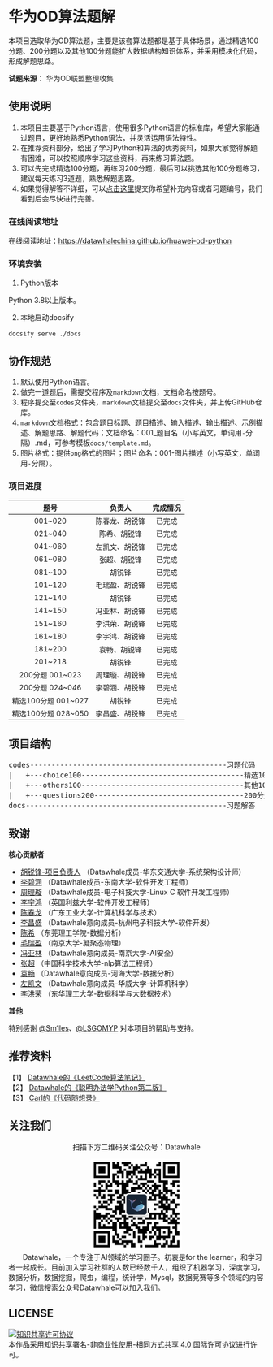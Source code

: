 # 华为OD算法题解

本项目选取华为OD算法题，主要是该套算法题都是基于具体场景，通过精选100分题、200分题以及其他100分题能扩大数据结构知识体系，并采用模块化代码，形成解题思路。

**试题来源：** 华为OD联盟整理收集

## 使用说明

1. 本项目主要基于Python语言，使用很多Python语言的标准库，希望大家能通过题目，更好地熟悉Python语法，并灵活运用语法特性。
2. 在推荐资料部分，给出了学习Python和算法的优秀资料，如果大家觉得解题有困难，可以按照顺序学习这些资料，再来练习算法题。
3. 可以先完成精选100分题，再练习200分题，最后可以挑选其他100分题练习，建议每天练习3道题，熟悉解题思路。
4. 如果觉得解答不详细，可以[点击这里](https://github.com/datawhalechina/huawei-od-python/issues)提交你希望补充内容或者习题编号，我们看到后会尽快进行完善。

### 在线阅读地址

在线阅读地址：https://datawhalechina.github.io/huawei-od-python

### 环境安装

1. Python版本

Python 3.8以上版本。

2. 本地启动docsify
```shell
docsify serve ./docs
```

## 协作规范

1. 默认使用Python语言。
2. 做完一道题后，需提交程序及`markdown`文档，文档命名按题号。
3. 程序提交至`codes`文件夹，`markdown`文档提交至`docs`文件夹，并上传GitHub仓库。
4. `markdown`文档格式：包含题目标题、题目描述、输入描述、输出描述、示例描述、解题思路、解题代码；文档命名：001_题目名（小写英文，单词用`-`分隔）.md，可参考模板`docs/template.md`。
5. 图片格式：提供`png`格式的图片；图片命名：001-图片描述（小写英文，单词用`-`分隔）。

### 项目进度

|  题号   |         负责人         | 完成情况 |
| :-----: | :--------------------: | :------: |
| 001~020 |   陈春龙、胡锐锋    |  已完成  |
| 021~040 |  陈希、胡锐锋   |  已完成  |
| 041~060 |    左凯文、胡锐锋 |  已完成  |
| 061~080 | 张超、胡锐锋  |  已完成  |
| 081~100 | 胡锐锋 |  已完成  |
| 101~120 |   毛瑞盈、胡锐锋    |  已完成  |
| 121~140 |  胡锐锋   |  已完成  |
| 141~150 |  冯亚林、胡锐锋  |  已完成  |
| 151~160 |   李洪荣、胡锐锋   |  已完成  |
| 161~180 | 李宇鸿、胡锐锋 |  已完成  |
| 181~200 |   袁畅、胡锐锋    |  已完成  |
| 201~218 |  胡锐锋   |  已完成  |
| 200分题 001~023 |  周理璇、胡锐锋  |  已完成   |
| 200分题 024~046 |   李碧涵、胡锐锋    |  已完成  |
| 精选100分题 001~027 |  胡锐锋   |  已完成  |
| 精选100分题 028~050 |   李昌盛、胡锐锋   |  已完成  |

## 项目结构

<pre>
codes----------------------------------------------习题代码
|   +---choice100--------------------------------------精选100分题代码
|   +---others100--------------------------------------其他100分题代码
|   +---questions200-----------------------------------200分题代码
docs-----------------------------------------------习题解答
</pre>

## 致谢

**核心贡献者**

- [胡锐锋-项目负责人](https://github.com/Relph1119) （Datawhale成员-华东交通大学-系统架构设计师）
- [李碧涵](https://github.com/libihan) （Datawhale成员-东南大学-软件开发工程师）
- [周理璇](https://github.com/Aomferni) （Datawhale成员-电子科技大学-Linux C 软件开发工程师）
- [李宇鸿](https://github.com/PeakWalkerLYH) （英国利兹大学-软件开发工程师）
- [陈春龙](https://github.com/D-Dragon0318) （广东工业大学-计算机科学与技术）
- [李昌盛](https://github.com/jackielics) （Datawhale意向成员-杭州电子科技大学-软件开发）
- [陈希](https://github.com/CompassNull) （东莞理工学院-数据分析）
- [毛瑞盈](https://github.com/catcooc/) （南京大学-凝聚态物理）
- [冯亚林](https://github.com/Westwood-Lin) （Datawhale意向成员-南京大学-AI安全）
- [张超](https://github.com/BITprogramMan) （中国科学技术大学-nlp算法工程师）
- [袁畅](https://github.com/voyagebio) （Datawhale意向成员-河海大学-数据分析）
- [左凯文](https://github.com/Regankevin) （Datawhale意向成员-华威大学-计算机科学）
- [李洪荣](https://github.com/duqing12) （东华理工大学-数据科学与大数据技术）
  
**其他**

特别感谢 [@Sm1les](https://github.com/Sm1les)、[@LSGOMYP](https://github.com/LSGOMYP) 对本项目的帮助与支持。

## 推荐资料

【1】 [Datawhale的《LeetCode算法笔记》](https://github.com/datawhalechina/leetcode-notes)   
【2】 [Datawhale的《聪明办法学Python第二版》](https://github.com/datawhalechina/learn-python-the-smart-way-v2)  
【3】 [Carl的《代码随想录》](https://programmercarl.com/)  

## 关注我们

<div align=center>
<p>扫描下方二维码关注公众号：Datawhale</p>
<img src="images/qrcode.jpeg" width = "180" height = "180">
</div>
&emsp;&emsp;Datawhale，一个专注于AI领域的学习圈子。初衷是for the learner，和学习者一起成长。目前加入学习社群的人数已经数千人，组织了机器学习，深度学习，数据分析，数据挖掘，爬虫，编程，统计学，Mysql，数据竞赛等多个领域的内容学习，微信搜索公众号Datawhale可以加入我们。

## LICENSE
<a rel="license" href="http://creativecommons.org/licenses/by-nc-sa/4.0/"><img alt="知识共享许可协议" style="border-width:0" src="https://img.shields.io/badge/license-CC%20BY--NC--SA%204.0-lightgrey" /></a><br />本作品采用<a rel="license" href="http://creativecommons.org/licenses/by-nc-sa/4.0/">知识共享署名-非商业性使用-相同方式共享 4.0 国际许可协议</a>进行许可。